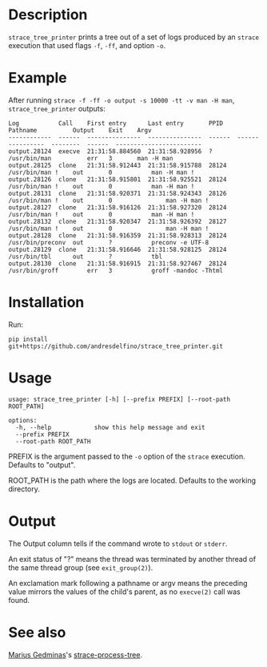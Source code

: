 # Description

`strace_tree_printer` prints a tree out of a set of logs produced by an `strace` execution that used flags `-f`, `-ff`, and option `-o`.

# Example

After running `strace -f -ff -o output -s 10000 -tt -v man -H man`, `strace_tree_printer` outputs:

```
Log           Call    First entry      Last entry       PPID    Pathname          Output    Exit    Argv
------------  ------  ---------------  ---------------  ------  ----------------  --------  ------  ------------------------
output.28124  execve  21:31:58.884560  21:31:58.928956  ?       /usr/bin/man          err   3       man -H man
output.28125  clone   21:31:58.912443  21:31:58.915788  28124   /usr/bin/man !    out       0           man -H man !
output.28126  clone   21:31:58.915801  21:31:58.925521  28124   /usr/bin/man !    out       0           man -H man !
output.28131  clone   21:31:58.920371  21:31:58.924343  28126   /usr/bin/man !    out       0               man -H man !
output.28127  clone   21:31:58.916126  21:31:58.927320  28124   /usr/bin/man !    out       0           man -H man !
output.28132  clone   21:31:58.920347  21:31:58.926392  28127   /usr/bin/man !    out       0               man -H man !
output.28128  clone   21:31:58.916359  21:31:58.928313  28124   /usr/bin/preconv  out       ?           preconv -e UTF-8
output.28129  clone   21:31:58.916646  21:31:58.928125  28124   /usr/bin/tbl      out       ?           tbl
output.28130  clone   21:31:58.916915  21:31:58.927467  28124   /usr/bin/groff        err   3           groff -mandoc -Thtml

```

# Installation

Run:

```
pip install git+https://github.com/andresdelfino/strace_tree_printer.git
```

# Usage

```
usage: strace_tree_printer [-h] [--prefix PREFIX] [--root-path ROOT_PATH]

options:
  -h, --help            show this help message and exit
  --prefix PREFIX
  --root-path ROOT_PATH
```

PREFIX is the argument passed to the `-o` option of the `strace` execution. Defaults to "output".

ROOT_PATH is the path where the logs are located. Defaults to the working directory.

# Output

The Output column tells if the command wrote to `stdout` or `stderr`.

An exit status of "?" means the thread was terminated by another thread of the same thread group (see `exit_group(2)`).

An exclamation mark following a pathname or argv means the preceding value mirrors the values of the child's parent, as no `execve(2)` call was found.

# See also

[Marius Gedminas](https://github.com/mgedmin)'s [strace-process-tree](https://github.com/mgedmin/strace-process-tree).